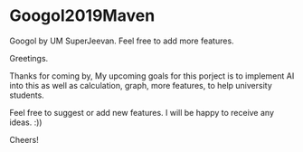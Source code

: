 # Googol2019Maven
Googol by UM SuperJeevan. Feel free to add more features.

Greetings.

Thanks for coming by, 
My upcoming goals for this porject is to implement AI into this as well as calculation, graph, more features, to help university students.

Feel free to suggest or add new features.
I will be happy to receive any ideas. :))

Cheers!
